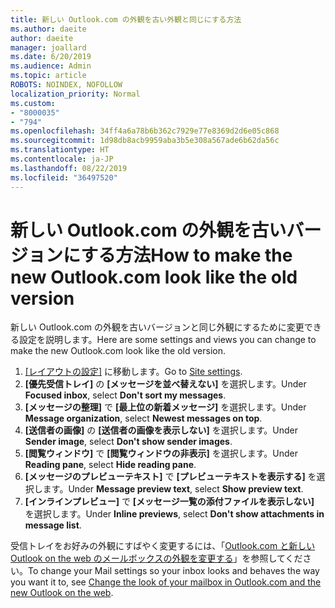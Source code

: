 ```yaml
---
title: 新しい Outlook.com の外観を古い外観と同じにする方法
ms.author: daeite
author: daeite
manager: joallard
ms.date: 6/20/2019
ms.audience: Admin
ms.topic: article
ROBOTS: NOINDEX, NOFOLLOW
localization_priority: Normal
ms.custom:
- "8000035"
- "794"
ms.openlocfilehash: 34ff4a6a78b6b362c7929e77e8369d2d6e05c868
ms.sourcegitcommit: 1d98db8acb9959aba3b5e308a567ade6b62da56c
ms.translationtype: HT
ms.contentlocale: ja-JP
ms.lasthandoff: 08/22/2019
ms.locfileid: "36497520"
---
```

# <a name="how-to-make-the-new-outlookcom-look-like-the-old-version"></a><span data-ttu-id="a7de3-102">新しい Outlook.com の外観を古いバージョンにする方法</span><span class="sxs-lookup"><span data-stu-id="a7de3-102">How to make the new Outlook.com look like the old version</span></span>

<span data-ttu-id="a7de3-103">新しい Outlook.com の外観を古いバージョンと同じ外観にするために変更できる設定を説明します。</span><span class="sxs-lookup"><span data-stu-id="a7de3-103">Here are some settings and views you can change to make the new Outlook.com look like the old version.</span></span>

1. <span data-ttu-id="a7de3-104">[[レイアウトの設定]](https://outlook.live.com/mail/options/mail/layout) に移動します。</span><span class="sxs-lookup"><span data-stu-id="a7de3-104">Go to [Site settings](https://outlook.live.com/mail/options/mail/layout).</span></span>
1. <span data-ttu-id="a7de3-105">**[優先受信トレイ]** の **[メッセージを並べ替えない]** を選択します。</span><span class="sxs-lookup"><span data-stu-id="a7de3-105">Under **Focused inbox**, select **Don't sort my messages**.</span></span>
1. <span data-ttu-id="a7de3-106">**[メッセージの整理]** で **[最上位の新着メッセージ]** を選択します。</span><span class="sxs-lookup"><span data-stu-id="a7de3-106">Under **Message organization**, select **Newest messages on top**.</span></span>
1. <span data-ttu-id="a7de3-107">**[送信者の画像]** の **[送信者の画像を表示しない]** を選択します。</span><span class="sxs-lookup"><span data-stu-id="a7de3-107">Under **Sender image**, select **Don't show sender images**.</span></span>
1. <span data-ttu-id="a7de3-108">**[閲覧ウィンドウ]** で **[閲覧ウィンドウの非表示]** を選択します。</span><span class="sxs-lookup"><span data-stu-id="a7de3-108">Under **Reading pane**, select **Hide reading pane**.</span></span>
1. <span data-ttu-id="a7de3-109">**[メッセージのプレビューテキスト]** で **[プレビューテキストを表示する]** を選択します。</span><span class="sxs-lookup"><span data-stu-id="a7de3-109">Under **Message preview text**, select **Show preview text**.</span></span>
1. <span data-ttu-id="a7de3-110">**[インラインプレビュー]** で **[メッセージ一覧の添付ファイルを表示しない]** を選択します。</span><span class="sxs-lookup"><span data-stu-id="a7de3-110">Under **Inline previews**, select **Don't show attachments in message list**.</span></span>

<span data-ttu-id="a7de3-111">受信トレイをお好みの外観にすばやく変更するには、「[Outlook.com と新しい Outlook on the web のメールボックスの外観を変更する](https://support.office.com/article/b41c2ecb-f23c-42b3-b7f8-659646d5e58c?wt.mc_id=Office_Outlook_com_Alchemy)」を参照してください。</span><span class="sxs-lookup"><span data-stu-id="a7de3-111">To change your Mail settings so your inbox looks and behaves the way you want it to, see [Change the look of your mailbox in Outlook.com and the new Outlook on the web](https://support.office.com/article/b41c2ecb-f23c-42b3-b7f8-659646d5e58c?wt.mc_id=Office_Outlook_com_Alchemy).</span></span>